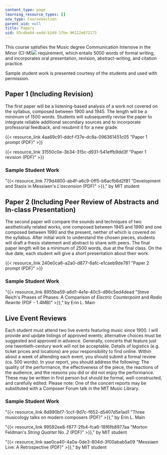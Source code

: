 ```yaml
---
content_type: page
learning_resource_types: []
ocw_type: CourseSection
parent_uid: null
title: Papers
uid: 93cdbe64-eedd-b2d9-1fbe-96122e672173
---
```


This course satisfies the Music degree Communication Intensive in the Minor (CI-M)![](/images/educator/icon-question-cim.png) requirement, which entails 5000 words of formal writing, and incorporates oral presentation, revision, abstract-writing, and citation practice.

Sample student work is presented courtesy of the students and used with permission.

Paper 1 (Including Revision)
----------------------------

The first paper will be a listening-based analysis of a work not covered on the syllabus, composed between 1900 and 1945. The length will be a minimum of 1500 words. Students will subsequently revise the paper to integrate reliable additional secondary sources and to incorporate professorial feedback, and resubmit it for a new grade.

{{< resource_link 4aa69c91-ddcf-f37e-dc8a-096361451c05 "Paper 1 prompt (PDF)" >}}

{{< resource_link 31550c0e-3b34-315c-d931-541effb9dd3f "Paper 1 revision (PDF)" >}}

### Sample Student Work

"{{< resource_link 779d4800-ab4f-a6c9-0ff5-b6acfb6d2f81 "Development and Stasis in Messiaen's _L'ascension_ (PDF)" >}}," by MIT student

Paper 2 (Including Peer Review of Abstracts and In-class Presentation)
----------------------------------------------------------------------

The second paper will compare the sounds and techniques of two aesthetically related works, one composed between 1945 and 1990 and one composed between 1990 and the present, neither of which is covered on the syllabus. After initial work to understand the chosen pieces, students will draft a thesis statement and abstract to share with peers. The final paper length will be a minimum of 2500 words, due at the final class. On the due date, each student will give a short presentation about their work.

{{< resource_link 240e0ca6-a2a0-d877-6afc-e1caeb9de781 "Paper 2 prompt (PDF)" >}}

### Sample Student Work

"{{< resource_link 8955ba59-a6d1-4e1e-40c5-d86c5ed4dead "Steve Reich's Phases of Phases: A Comparison of _Electric Counterpoint_ and _Radio Rewrite_ (PDF - 1.4MB)" >}}," by Erin L. Main

Live Event Reviews
------------------

Each student must attend two live events featuring music since 1900. I will provide and update listings of approved events; alternative choices must be suggested and approved in advance. Generally, concerts that feature just one twentieth-century work will not be acceptable. Details of logistics (e.g. ticket prices and locations) are your responsibility to find online. Within about a week of attending each event, you should submit a formal review (ca. 500 words). In your report, you should address the following: The quality of the performance, the effectiveness of the piece, the reactions of the audience, and the reasons you did or did not enjoy the performance. These may be written in first person but should be formal, well-constructed, and carefully edited. Please note: One of the concert reports may be substituted with a Composer Forum talk in the MIT Music Library.

### Sample Student Work

"{{< resource_link 8d890bf7-1ccf-9d7c-f652-d5407d5e1ad1 "Three musicology talks on modern composers (PDF)" >}}," by Erin L. Main

"{{< resource_link 99592ee8-f877-2fb4-fca6-18f6fb8977aa "Morton Feldman's _String Quartet No. 2_ (PDF)" >}}," by MIT student

"{{< resource_link aae0ca40-4a0a-0de3-804d-3f00abab5a09 "Messiaen Live: A Retrospective (PDF)" >}}," by MIT student